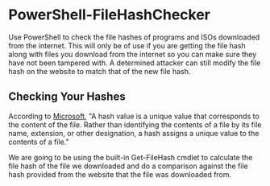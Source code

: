 # PowerShell-FileHashChecker
Use PowerShell to check the file hashes of programs and ISOs downloaded from the internet. This will only be of use if you are getting the file hash along with files you download from the internet so you can make sure they have not been tampered with.  A determined attacker can still modify the file hash on the website to match that of the new file hash. 

## Checking Your Hashes
According to [Microsoft](https://docs.microsoft.com/en-us/powershell/module/microsoft.powershell.utility/get-filehash#:~:text=A%20hash%20value%20is%20a,the%20contents%20of%20a%20file), "A hash value is a unique value that corresponds to the content of the file. Rather than identifying the contents of a file by its file name, extension, or other designation, a hash assigns a unique value to the contents of a file."

We are going to be using the built-in Get-FileHash cmdlet to calculate the file hash of the file we downloaded and do a comparison against the file hash provided from the website that the file was downloaded from.


